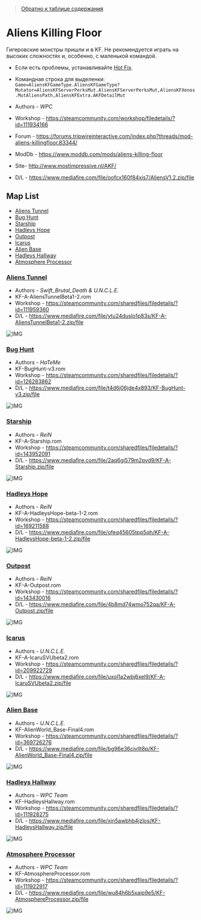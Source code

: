 [ret]: #Map-List 'возвращение к списку карт'
[Hot Fix]: <https://www.mediafire.com/file/et7dwjasj46xaec/AliensHotFix.zip/file> 'исправь меня!'

> [Обратно к таблице содержания](./README.md#Table-of-content 'обратно!')

# Aliens Killing Floor

Гигеровские монстры пришли и в KF. Не рекомендуется играть на высоких сложностях и, особенно, с маленькой командой.

* Если есть проблемы, устанавливайте [Hot Fix].
* Командная строка для выделенки: `Game=AliensKFGameType.AliensKFGameType?Mutator=AliensKFServerPerksMut.AliensKFServerPerksMut,AliensKFXenos.MutAliensPath,AliensKFExtra.AKFDetailMut`

* Authors - *WPC*
* Workshop - <https://steamcommunity.com/workshop/filedetails/?id=111934166>
* Forum - <https://forums.tripwireinteractive.com/index.php?threads/mod-aliens-killingfloor.83344/>
* ModDb - <https://www.moddb.com/mods/aliens-killing-floor>
* Site- <http://www.mostimpressive.nl/AKF/>
* D/L - <https://www.mediafire.com/file/oofcx160f84xis7/AliensV1.2.zip/file>

## Map List

* [Aliens Tunnel](#Aliens-Tunnel)
* [Bug Hunt](#Bug-Hunt)
* [Starship](#Starship)
* [Hadleys Hope](#Hadleys-Hope)
* [Outpost](#Outpost)
* [Icarus](#Icarus)
* [Alien Base](#Alien-Base)
* [Hadleys Hallway](#Hadleys-Hallway)
* [Atmosphere Processor](#Atmosphere-Processor)

### [Aliens Tunnel][ret]

* Authors - *Swift_Brutal_Death & U.N.C.L.E.*
* KF-A-AliensTunnelBeta1-2.rom
* Workshop - <https://steamcommunity.com/sharedfiles/filedetails/?id=111959360>
* D/L - <https://www.mediafire.com/file/ytu24duslo1p83s/KF-A-AliensTunnelBeta1-2.zip/file>

![IMG](https://i.imgur.com/GG2QrPH.jpg)

### [Bug Hunt][ret]

* Authors - *HaTeMe*
* KF-BugHunt-v3.rom
* Workshop - <https://steamcommunity.com/sharedfiles/filedetails/?id=126283862>
* D/L - <https://www.mediafire.com/file/t4d6j06jde4x893/KF-BugHunt-v3.zip/file>

![IMG](https://i.imgur.com/3E9Dem0.jpg)

### [Starship][ret]

* Authors - *ReiN*
* KF-A-Starship.rom
* Workshop - <https://steamcommunity.com/sharedfiles/filedetails/?id=143952091>
* D/L - <https://www.mediafire.com/file/2aq6gi579m2pvd9/KF-A-Starship.zip/file>

![IMG](https://i.imgur.com/87lATc7.jpg)

### [Hadleys Hope][ret]

* Authors - *ReiN*
* KF-A-HadleysHope-beta-1-2.rom
* Workshop - <https://steamcommunity.com/sharedfiles/filedetails/?id=169211588>
* D/L - <https://www.mediafire.com/file/ofeq45605tpp5qh/KF-A-HadleysHope-beta-1-2.zip/file>

![IMG](https://i.imgur.com/yIQa7S9.jpg)

### [Outpost][ret]

* Authors - *ReiN*
* KF-A-Outpost.rom
* Workshop - <https://steamcommunity.com/sharedfiles/filedetails/?id=143430016>
* D/L - <https://www.mediafire.com/file/4b8md74wmo752qa/KF-A-Outpost.zip/file>

![IMG](https://i.imgur.com/znMkWjm.jpg)

### [Icarus][ret]

* Authors - *U.N.C.L.E.*
* KF-A-IcaruSVUbeta2.rom
* Workshop - <https://steamcommunity.com/sharedfiles/filedetails/?id=209922729>
* D/L - <https://www.mediafire.com/file/uxol1a2wbj6xel9/KF-A-IcaruSVUbeta2.zip/file>

![IMG](https://i.imgur.com/SKb6izu.jpg)

### [Alien Base][ret]

* Authors - *U.N.C.L.E.*
* KF-AlienWorld_Base-Final4.rom
* Workshop - <https://steamcommunity.com/sharedfiles/filedetails/?id=369726276>
* D/L - <https://www.mediafire.com/file/bg96e36civllt8p/KF-AlienWorld_Base-Final4.zip/file>

![IMG](https://i.imgur.com/pQn0nU7.jpg)

### [Hadleys Hallway][ret]

* Authors - *WPC Team*
* KF-HadleysHallway.rom
* Workshop - <https://steamcommunity.com/sharedfiles/filedetails/?id=111928275>
* D/L - <https://www.mediafire.com/file/xjn5awbhb4jzlos/KF-HadleysHallway.zip/file>

![IMG](https://i.imgur.com/WO8I3c3.jpg)

### [Atmosphere Processor][ret]

* Authors - *WPC Team*
* KF-AtmosphereProcessor.rom
* Workshop - <https://steamcommunity.com/sharedfiles/filedetails/?id=111922917>
* D/L - <https://www.mediafire.com/file/wu84h6b5xaip9e5/KF-AtmosphereProcessor.zip/file>

![IMG](https://i.imgur.com/6jHqniC.jpg)

